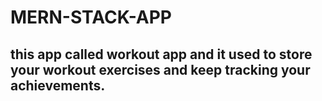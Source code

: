 # MERN-STACK-APP 
## this app called workout app and it used to store your workout exercises and keep tracking your achievements.